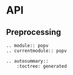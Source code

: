 # API

## Preprocessing

```{eval-rst}
.. module:: popv
.. currentmodule:: popv

.. autosummary::
    :toctree: generated

```
